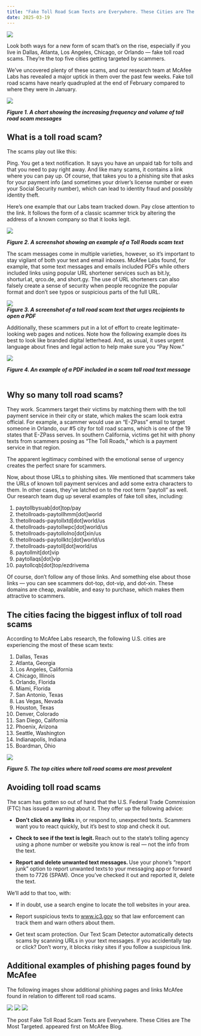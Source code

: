 ```yaml
---
title: "Fake Toll Road Scam Texts are Everywhere. These Cities are The Most Targeted."
date: 2025-03-19
---
```


![](https://www.mcafee.com/blogs/wp-content/uploads/2024/04/300x200_Blog_111924.png)

Look both ways for a new form of scam that’s on the rise, especially if you live in Dallas, Atlanta, Los Angeles, Chicago, or Orlando — fake toll road scams. They’re the top five cities getting targeted by scammers. 

We’ve uncovered plenty of these scams, and our research team at McAfee Labs has revealed a major uptick in them over the past few weeks. Fake toll road scams have nearly quadrupled at the end of February compared to where they were in January.  

![](https://www.mcafee.com/blogs/wp-content/uploads/2025/02/Screen-Shot-2025-02-26-at-1.25.30-PM.png)

_**Figure 1. A chart showing the increasing frequency and volume of toll road scam messages**_

## **What is a toll road scam?** 

The scams play out like this:  

Ping. You get a text notification. It says you have an unpaid tab for tolls and that you need to pay right away. And like many scams, it contains a link where you can pay up. Of course, that takes you to a phishing site that asks for your payment info (and sometimes your driver’s license number or even your Social Security number), which can lead to identity fraud and possibly identity theft. 

Here’s one example that our Labs team tracked down. Pay close attention to the link. It follows the form of a classic scammer trick by altering the address of a known company so that it looks legit. 

![](https://www.mcafee.com/blogs/wp-content/uploads/2025/02/Screen-Shot-2025-02-26-at-1.15.19-PM.png)

**_Figure 2. A screenshot showing an example of a Toll Roads scam text_** 

The scam messages come in multiple varieties, however, so it’s important to stay vigilant of both your text and email inboxes. McAfee Labs found, for example, that some text messages and emails included PDFs while others included links using popular URL shortener services such as bit.ly, shorturl.at, qrco.de, and short.gy. The use of URL shorteners can also falsely create a sense of security when people recognize the popular format and don’t see typos or suspicious parts of the full URL. 

![](https://www.mcafee.com/blogs/wp-content/uploads/2025/02/Screen-Shot-2025-02-26-at-1.15.39-PM.png)  
**_Figure 3. A screenshot of a toll road scam text that urges recipients to open a PDF_** 

Additionally, these scammers put in a lot of effort to create legitimate-looking web pages and notices. Note how the following example does its best to look like branded digital letterhead. And, as usual, it uses urgent language about fines and legal action to help make sure you “Pay Now.” 

![](https://www.mcafee.com/blogs/wp-content/uploads/2025/02/Screen-Shot-2025-02-26-at-1.23.18-PM.png)

**_Figure 4. An example of a PDF included in a scam toll road text message_**  
 

## **Why so many toll road scams?**  

They work. Scammers target their victims by matching them with the toll payment service in their city or state, which makes the scam look extra official. For example, a scammer would use an “E-ZPass” email to target someone in Orlando, our #5 city for toll road scams, which is one of the 19 states that E-ZPass serves. In southern California, victims get hit with phony texts from scammers posing as “The Toll Roads,” which is a payment service in that region. 

The apparent legitimacy combined with the emotional sense of urgency creates the perfect snare for scammers.  

Now, about those URLs to phishing sites. We mentioned that scammers take the URLs of known toll payment services and add some extra characters to them. In other cases, they’ve latched on to the root term “paytoll” as well. Our research team dug up several examples of fake toll sites, including: 

1. paytollbysuab\[dot\]top/pay  
2. thetollroads-paytollhmm\[dot\]world  
3. thetollroads-paytollxtd\[dot\]world/us  
4. thetollroads-paytollwpc\[dot\]world/us  
5. thetollroads-paytollolno\[dot\]xin/us  
6. thetollroads-paytollktc\[dot\]world/us  
7. thetollroads-paytoll\[dot\]world/us  
8. paytollmit\[dot\]vip  
9. paytollaqs\[dot\]vip  
10. paytollcqb\[dot\]top/ezdrivema  

Of course, don’t follow any of those links. And something else about those links — you can see scammers dot-top, dot-vip, and dot-xin. These domains are cheap, available, and easy to purchase, which makes them attractive to scammers. 

## **The cities facing the biggest influx of toll road scams** 

According to McAfee Labs research, the following U.S. cities are experiencing the most of these scam texts: 

1. Dallas, Texas  
2. Atlanta, Georgia  
3. Los Angeles, California  
4. Chicago, Illinois  
5. Orlando, Florida  
6. Miami, Florida  
7. San Antonio, Texas  
8. Las Vegas, Nevada  
9. Houston, Texas  
10. Denver, Colorado 
11. San Diego, California  
12. Phoenix, Arizona  
13. Seattle, Washington  
14. Indianapolis, Indiana  
15. Boardman, Ohio 

![](https://www.mcafee.com/blogs/wp-content/uploads/2025/02/Screen-Shot-2025-02-26-at-1.26.48-PM.png)

**_Figure 5. The top cities where toll road scams are most prevalent_** 

## **Avoiding toll road scams** 

The scam has gotten so out of hand that the U.S. Federal Trade Commission (FTC) has issued a warning about it. They offer up the following advice: 

- **Don’t click on any links** in, or respond to, unexpected texts. Scammers want you to react quickly, but it’s best to stop and check it out. 

- **Check to see if the text is legit.** Reach out to the state’s tolling agency using a phone number or website you know is real — not the info from the text. 

- **Report and delete unwanted text messages.** Use your phone’s “report junk” option to report unwanted texts to your messaging app or forward them to 7726 (SPAM). Once you’ve checked it out and reported it, delete the text. 

We’ll add to that too, with: 

- If in doubt, use a search engine to locate the toll websites in your area. 

- Report suspicious texts to www.ic3.gov so that law enforcement can track them and warn others about them. 

- Get text scam protection. Our Text Scam Detector automatically detects scams by scanning URLs in your text messages. If you accidentally tap or click? Don’t worry, it blocks risky sites if you follow a suspicious link. 

## **Additional examples of phishing pages found by McAfee**

The following images show additional phishing pages and links McAfee found in relation to different toll road scams.

![](https://www.mcafee.com/blogs/wp-content/uploads/2025/02/Screen-Shot-2025-02-26-at-1.36.54-PM.png) ![](https://www.mcafee.com/blogs/wp-content/uploads/2025/02/Screen-Shot-2025-02-26-at-1.36.29-PM.png) ![](https://www.mcafee.com/blogs/wp-content/uploads/2025/02/Screen-Shot-2025-02-26-at-1.28.41-PM.png)

The post Fake Toll Road Scam Texts are Everywhere. These Cities are The Most Targeted. appeared first on McAfee Blog.
